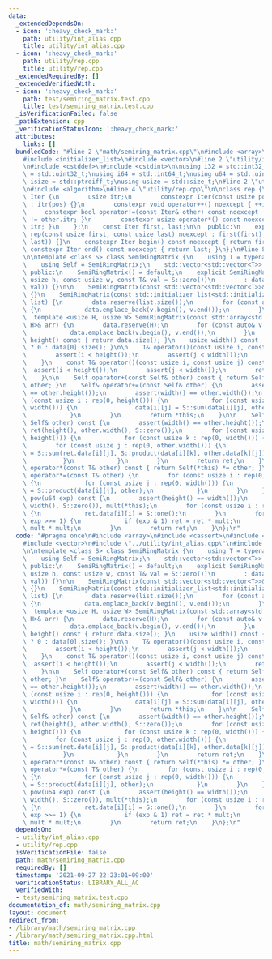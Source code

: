 ```yaml
---
data:
  _extendedDependsOn:
  - icon: ':heavy_check_mark:'
    path: utility/int_alias.cpp
    title: utility/int_alias.cpp
  - icon: ':heavy_check_mark:'
    path: utility/rep.cpp
    title: utility/rep.cpp
  _extendedRequiredBy: []
  _extendedVerifiedWith:
  - icon: ':heavy_check_mark:'
    path: test/semiring_matrix.test.cpp
    title: test/semiring_matrix.test.cpp
  _isVerificationFailed: false
  _pathExtension: cpp
  _verificationStatusIcon: ':heavy_check_mark:'
  attributes:
    links: []
  bundledCode: "#line 2 \"math/semiring_matrix.cpp\"\n#include <array>\n#include <cassert>\n\
    #include <initializer_list>\n#include <vector>\n#line 2 \"utility/int_alias.cpp\"\
    \n#include <cstddef>\n#include <cstdint>\n\nusing i32 = std::int32_t;\nusing u32\
    \ = std::uint32_t;\nusing i64 = std::int64_t;\nusing u64 = std::uint64_t;\nusing\
    \ isize = std::ptrdiff_t;\nusing usize = std::size_t;\n#line 2 \"utility/rep.cpp\"\
    \n#include <algorithm>\n#line 4 \"utility/rep.cpp\"\n\nclass rep {\n    struct\
    \ Iter {\n        usize itr;\n        constexpr Iter(const usize pos) noexcept\
    \ : itr(pos) {}\n        constexpr void operator++() noexcept { ++itr; }\n   \
    \     constexpr bool operator!=(const Iter& other) const noexcept { return itr\
    \ != other.itr; }\n        constexpr usize operator*() const noexcept { return\
    \ itr; }\n    };\n    const Iter first, last;\n\n  public:\n    explicit constexpr\
    \ rep(const usize first, const usize last) noexcept : first(first), last(std::max(first,\
    \ last)) {}\n    constexpr Iter begin() const noexcept { return first; }\n   \
    \ constexpr Iter end() const noexcept { return last; }\n};\n#line 8 \"math/semiring_matrix.cpp\"\
    \n\ntemplate <class S> class SemiRingMatrix {\n    using T = typename S::Type;\n\
    \    using Self = SemiRingMatrix;\n    std::vector<std::vector<T>> data;\n\n \
    \ public:\n    SemiRingMatrix() = default;\n    explicit SemiRingMatrix(const\
    \ usize h, const usize w, const T& val = S::zero())\n        : data(h, std::vector<T>(w,\
    \ val)) {}\n\n    SemiRingMatrix(const std::vector<std::vector<T>>& vec) : data(vec)\
    \ {}\n    SemiRingMatrix(const std::initializer_list<std::initializer_list<T>>&\
    \ list) {\n        data.reserve(list.size());\n        for (const auto& v : list)\
    \ {\n            data.emplace_back(v.begin(), v.end());\n        }\n    }\n  \
    \  template <usize H, usize W> SemiRingMatrix(const std::array<std::array<T, W>,\
    \ H>& arr) {\n        data.reserve(H);\n        for (const auto& v : arr) {\n\
    \            data.emplace_back(v.begin(), v.end());\n        }\n    }\n\n    usize\
    \ height() const { return data.size(); }\n    usize width() const { return data.empty()\
    \ ? 0 : data[0].size(); }\n\n    T& operator()(const usize i, const usize j) {\n\
    \        assert(i < height());\n        assert(j < width());\n        return data[i][j];\n\
    \    }\n    const T& operator()(const usize i, const usize j) const {\n      \
    \  assert(i < height());\n        assert(j < width());\n        return data[i][j];\n\
    \    }\n\n    Self operator+(const Self& other) const { return Self(*this) +=\
    \ other; }\n    Self& operator+=(const Self& other) {\n        assert(height()\
    \ == other.height());\n        assert(width() == other.width());\n        for\
    \ (const usize i : rep(0, height())) {\n            for (const usize j : rep(0,\
    \ width())) {\n                data[i][j] = S::sum(data[i][j], other.data[i][j]);\n\
    \            }\n        }\n        return *this;\n    }\n\n    Self operator*(const\
    \ Self& other) const {\n        assert(width() == other.height());\n        Self\
    \ ret(height(), other.width(), S::zero());\n        for (const usize i : rep(0,\
    \ height())) {\n            for (const usize k : rep(0, width())) {\n        \
    \        for (const usize j : rep(0, other.width())) {\n                    ret.data[i][j]\
    \ = S::sum(ret.data[i][j], S::product(data[i][k], other.data[k][j]));\n      \
    \          }\n            }\n        }\n        return ret;\n    }\n\n    Self\
    \ operator*(const T& other) const { return Self(*this) *= other; }\n    Self&\
    \ operator*=(const T& other) {\n        for (const usize i : rep(0, height()))\
    \ {\n            for (const usize j : rep(0, width())) {\n                data[i][j]\
    \ = S::product(data[i][j], other);\n            }\n        }\n    }\n\n    Self\
    \ pow(u64 exp) const {\n        assert(height() == width());\n        Self ret(height(),\
    \ width(), S::zero()), mult(*this);\n        for (const usize i : rep(0, height()))\
    \ {\n            ret.data[i][i] = S::one();\n        }\n        for (; exp > 0;\
    \ exp >>= 1) {\n            if (exp & 1) ret = ret * mult;\n            mult =\
    \ mult * mult;\n        }\n        return ret;\n    }\n};\n"
  code: "#pragma once\n#include <array>\n#include <cassert>\n#include <initializer_list>\n\
    #include <vector>\n#include \"../utility/int_alias.cpp\"\n#include \"../utility/rep.cpp\"\
    \n\ntemplate <class S> class SemiRingMatrix {\n    using T = typename S::Type;\n\
    \    using Self = SemiRingMatrix;\n    std::vector<std::vector<T>> data;\n\n \
    \ public:\n    SemiRingMatrix() = default;\n    explicit SemiRingMatrix(const\
    \ usize h, const usize w, const T& val = S::zero())\n        : data(h, std::vector<T>(w,\
    \ val)) {}\n\n    SemiRingMatrix(const std::vector<std::vector<T>>& vec) : data(vec)\
    \ {}\n    SemiRingMatrix(const std::initializer_list<std::initializer_list<T>>&\
    \ list) {\n        data.reserve(list.size());\n        for (const auto& v : list)\
    \ {\n            data.emplace_back(v.begin(), v.end());\n        }\n    }\n  \
    \  template <usize H, usize W> SemiRingMatrix(const std::array<std::array<T, W>,\
    \ H>& arr) {\n        data.reserve(H);\n        for (const auto& v : arr) {\n\
    \            data.emplace_back(v.begin(), v.end());\n        }\n    }\n\n    usize\
    \ height() const { return data.size(); }\n    usize width() const { return data.empty()\
    \ ? 0 : data[0].size(); }\n\n    T& operator()(const usize i, const usize j) {\n\
    \        assert(i < height());\n        assert(j < width());\n        return data[i][j];\n\
    \    }\n    const T& operator()(const usize i, const usize j) const {\n      \
    \  assert(i < height());\n        assert(j < width());\n        return data[i][j];\n\
    \    }\n\n    Self operator+(const Self& other) const { return Self(*this) +=\
    \ other; }\n    Self& operator+=(const Self& other) {\n        assert(height()\
    \ == other.height());\n        assert(width() == other.width());\n        for\
    \ (const usize i : rep(0, height())) {\n            for (const usize j : rep(0,\
    \ width())) {\n                data[i][j] = S::sum(data[i][j], other.data[i][j]);\n\
    \            }\n        }\n        return *this;\n    }\n\n    Self operator*(const\
    \ Self& other) const {\n        assert(width() == other.height());\n        Self\
    \ ret(height(), other.width(), S::zero());\n        for (const usize i : rep(0,\
    \ height())) {\n            for (const usize k : rep(0, width())) {\n        \
    \        for (const usize j : rep(0, other.width())) {\n                    ret.data[i][j]\
    \ = S::sum(ret.data[i][j], S::product(data[i][k], other.data[k][j]));\n      \
    \          }\n            }\n        }\n        return ret;\n    }\n\n    Self\
    \ operator*(const T& other) const { return Self(*this) *= other; }\n    Self&\
    \ operator*=(const T& other) {\n        for (const usize i : rep(0, height()))\
    \ {\n            for (const usize j : rep(0, width())) {\n                data[i][j]\
    \ = S::product(data[i][j], other);\n            }\n        }\n    }\n\n    Self\
    \ pow(u64 exp) const {\n        assert(height() == width());\n        Self ret(height(),\
    \ width(), S::zero()), mult(*this);\n        for (const usize i : rep(0, height()))\
    \ {\n            ret.data[i][i] = S::one();\n        }\n        for (; exp > 0;\
    \ exp >>= 1) {\n            if (exp & 1) ret = ret * mult;\n            mult =\
    \ mult * mult;\n        }\n        return ret;\n    }\n};\n"
  dependsOn:
  - utility/int_alias.cpp
  - utility/rep.cpp
  isVerificationFile: false
  path: math/semiring_matrix.cpp
  requiredBy: []
  timestamp: '2021-09-27 22:23:01+09:00'
  verificationStatus: LIBRARY_ALL_AC
  verifiedWith:
  - test/semiring_matrix.test.cpp
documentation_of: math/semiring_matrix.cpp
layout: document
redirect_from:
- /library/math/semiring_matrix.cpp
- /library/math/semiring_matrix.cpp.html
title: math/semiring_matrix.cpp
---
```

